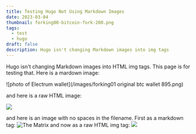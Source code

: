 ```yaml
---
title: Testing Hugo Not Using Markdown Images
date: 2023-03-04
thumbnail: forking00-bitcoin-fork-200.png
tags:
  - test
  - hugo
draft: false
description: Hugo isn't changing Markdown images into img tags
---
```

Hugo isn't changing Markdown images into HTML img tags.
This page is for testing that.
Here is a mardown image:

![photo of Electrum wallet](/images/forking01 original btc wallet 895.png)

and here is a raw HTML image:

<img src="/images/forking01 original btc wallet 895.png">


and here is an image with no spaces in the filename.
First as a markdown tag:
![The Matrix](/images/matrix.jpg)
and now as a raw HTML img tag:
<img src="/images/matrix.jpg">

